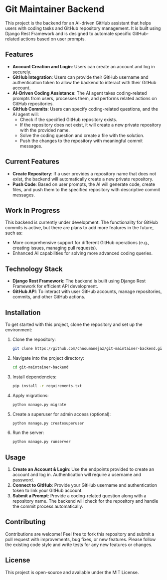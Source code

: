 # Git Maintainer Backend

This project is the backend for an AI-driven GitHub assistant that helps users with coding tasks and GitHub repository management. It is built using Django Rest Framework and is designed to automate specific GitHub-related actions based on user prompts.

## Features

- **Account Creation and Login**: Users can create an account and log in securely.
- **GitHub Integration**: Users can provide their GitHub username and authentication token to allow the backend to interact with their GitHub account.
- **AI-Driven Coding Assistance**: The AI agent takes coding-related prompts from users, processes them, and performs related actions on GitHub repositories.
- **GitHub Commits**: Users can specify coding-related questions, and the AI agent will:
  - Check if the specified GitHub repository exists.
  - If the repository does not exist, it will create a new private repository with the provided name.
  - Solve the coding question and create a file with the solution.
  - Push the changes to the repository with meaningful commit messages.

## Current Features

- **Create Repository**: If a user provides a repository name that does not exist, the backend will automatically create a new private repository.
- **Push Code**: Based on user prompts, the AI will generate code, create files, and push them to the specified repository with descriptive commit messages.

## Work In Progress

This backend is currently under development. The functionality for GitHub commits is active, but there are plans to add more features in the future, such as:
- More comprehensive support for different GitHub operations (e.g., creating issues, managing pull requests).
- Enhanced AI capabilities for solving more advanced coding queries.

## Technology Stack

- **Django Rest Framework**: The backend is built using Django Rest Framework for efficient API development.
- **GitHub API**: To interact with user GitHub accounts, manage repositories, commits, and other GitHub actions.

## Installation

To get started with this project, clone the repository and set up the environment:

1. Clone the repository:
    ```bash
    git clone https://github.com/chnoumanejaz/git-maintainer-backend.git
    ```

2. Navigate into the project directory:
    ```bash
    cd git-maintainer-backend
    ```

3. Install dependencies:
    ```bash
    pip install -r requirements.txt
    ```

4. Apply migrations:
    ```bash
    python manage.py migrate
    ```

5. Create a superuser for admin access (optional):
    ```bash
    python manage.py createsuperuser
    ```

6. Run the server:
    ```bash
    python manage.py runserver
    ```

## Usage

1. **Create an Account & Login**: Use the endpoints provided to create an account and log in. Authentication will require a username and password.
2. **Connect to GitHub**: Provide your GitHub username and authentication token to link your GitHub account.
3. **Submit a Prompt**: Provide a coding-related question along with a repository name. The backend will check for the repository and handle the commit process automatically.

## Contributing

Contributions are welcome! Feel free to fork this repository and submit a pull request with improvements, bug fixes, or new features. Please follow the existing code style and write tests for any new features or changes.

## License

This project is open-source and available under the MIT License.

